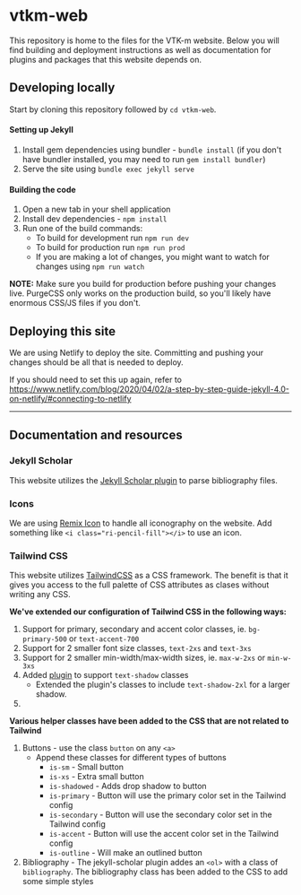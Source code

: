 # vtkm-web
This repository is home to the files for the VTK-m website. Below you will find building and deployment instructions as well as documentation for plugins and packages that this website depends on.

## Developing locally
Start by cloning this repository followed by `cd vtkm-web`.

#### Setting up Jekyll
1. Install gem dependencies using bundler - `bundle install` (if you don't have bundler installed, you may need to run `gem install bundler`)
2. Serve the site using `bundle exec jekyll serve`

#### Building the code
1. Open a new tab in your shell application
2. Install dev dependencies - `npm install`
3. Run one of the build commands:
    - To build for development run `npm run dev`
    - To build for production run `npm run prod`
    - If you are making a lot of changes, you might want to watch for changes using `npm run watch`

**NOTE:** Make sure you build for production before pushing your changes live. PurgeCSS only works on the production build, so you'll likely have enormous CSS/JS files if you don't.

## Deploying this site
We are using Netlify to deploy the site. Committing and pushing your changes should be all that is needed to deploy.

If you should need to set this up again, refer to https://www.netlify.com/blog/2020/04/02/a-step-by-step-guide-jekyll-4.0-on-netlify/#connecting-to-netlify

----

## Documentation and resources

### Jekyll Scholar
This website utilizes the [Jekyll Scholar plugin](https://github.com/inukshuk/jekyll-scholar) to parse bibliography files.

### Icons
We are using [Remix Icon](https://remixicon.com/) to handle all iconography on the website. Add something like `<i class="ri-pencil-fill"></i>` to use an icon.

### Tailwind CSS
This website utilizes [TailwindCSS](https://tailwindcss.com/docs) as a CSS framework. The benefit is that it gives you access to the full palette of CSS attributes as clases without writing any CSS.

**We've extended our configuration of Tailwind CSS in the following ways:**
1. Support for primary, secondary and accent color classes, ie. `bg-primary-500` or `text-accent-700`
2. Support for 2 smaller font size classes, `text-2xs` and `text-3xs`
3. Support for 2 smaller min-width/max-width sizes, ie. `max-w-2xs` or `min-w-3xs`
4. Added [plugin](https://www.npmjs.com/package/tailwindcss-textshadow) to support `text-shadow` classes
    - Extended the plugin's classes to include `text-shadow-2xl` for a larger shadow.
5. 

**Various helper classes have been added to the CSS that are not related to Tailwind**
1. Buttons - use the class `button` on any `<a>`
    - Append these classes for different types of buttons
        - `is-sm` - Small button
        - `is-xs` - Extra small button
        - `is-shadowed` - Adds drop shadow to button
        - `is-primary` - Button will use the primary color set in the Tailwind config
        - `is-secondary` - Button will use the secondary color set in the Tailwind config
        - `is-accent` - Button will use the accent color set in the Tailwind config
        - `is-outline` - Will make an outlined button
2. Bibliography - The jekyll-scholar plugin addes an `<ol>` with a class of `bibliography`. The bibliography class has been added to the CSS to add some simple styles
